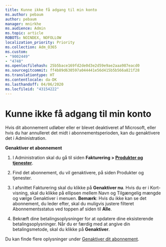 ```yaml
---
title: Kunne ikke få adgang til min konto
ms.author: pebaum
author: pebaum
manager: mnirkhe
ms.audience: Admin
ms.topic: article
ROBOTS: NOINDEX, NOFOLLOW
localization_priority: Priority
ms.collection: Adm_O365
ms.custom:
- "9002449"
- "4748"
ms.openlocfilehash: 25b5bace169fd2de0d3e2d59e9ae2aaa987eacd0
ms.sourcegitcommit: ff4b89d630597a044441e56d415b5b566a821f28
ms.translationtype: HT
ms.contentlocale: da-DK
ms.lasthandoff: 04/06/2020
ms.locfileid: "43154222"
---
```

# <a name="unable-to-access-my-account"></a>Kunne ikke få adgang til min konto

Hvis dit abonnement udløber eller er blevet deaktiveret af Microsoft, eller hvis du har annulleret det midt i abonnementsperioden, kan du genaktivere det i Administration.

**Genaktiver et abonnement**

1. I Administration skal du gå til siden **Fakturering > [Produkter og tjenester](https://go.microsoft.com/fwlink/p/?linkid=842054)**.

2. Find det abonnement, du vil genaktivere, på siden Produkter og tjenester.

3. I afsnittet Fakturering skal du klikke på **Genaktiver nu**.  Hvis du er i Kort-visning, skal du klikke på ellipsen mellem Navn og Tilgængelig mængde og vælge Genaktiver i menuen. **Bemærk**: Hvis du ikke kan se det abonnement, du leder efter, skal du muligvis justere filteret Abonnementsstatus ved toppen af siden til **Alle**.

4. Bekræft dine betalingsoplysninger for at opdatere dine eksisterende betalingsoplysninger. Når du er færdig med at angive din betalingsmetode, skal du klikke på **Genaktiver**.

Du kan finde flere oplysninger under [Genaktiver dit abonnement](https://docs.microsoft.com/office365/admin/subscriptions-and-billing/reactivate-your-subscription).
